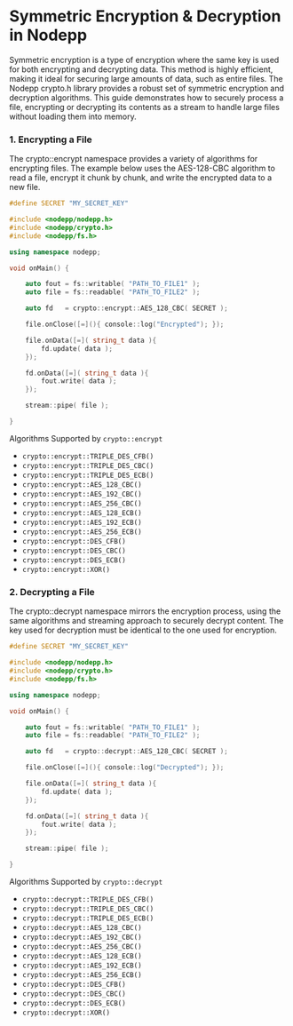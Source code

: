 # Symmetric Encryption & Decryption in Nodepp

Symmetric encryption is a type of encryption where the same key is used for both encrypting and decrypting data. This method is highly efficient, making it ideal for securing large amounts of data, such as entire files. The Nodepp crypto.h library provides a robust set of symmetric encryption and decryption algorithms. This guide demonstrates how to securely process a file, encrypting or decrypting its contents as a stream to handle large files without loading them into memory.

### 1. Encrypting a File

The crypto::encrypt namespace provides a variety of algorithms for encrypting files. The example below uses the AES-128-CBC algorithm to read a file, encrypt it chunk by chunk, and write the encrypted data to a new file.

```cpp
#define SECRET "MY_SECRET_KEY"

#include <nodepp/nodepp.h>
#include <nodepp/crypto.h>
#include <nodepp/fs.h>

using namespace nodepp;

void onMain() {

    auto fout = fs::writable( "PATH_TO_FILE1" );
    auto file = fs::readable( "PATH_TO_FILE2" );

    auto fd   = crypto::encrypt::AES_128_CBC( SECRET );

    file.onClose([=](){ console::log("Encrypted"); });

    file.onData([=]( string_t data ){
        fd.update( data );
    });

    fd.onData([=]( string_t data ){
        fout.write( data );
    });

    stream::pipe( file );

}
```

Algorithms Supported by `crypto::encrypt`

- `crypto::encrypt::TRIPLE_DES_CFB()`
- `crypto::encrypt::TRIPLE_DES_CBC()`
- `crypto::encrypt::TRIPLE_DES_ECB()`
- `crypto::encrypt::AES_128_CBC()`
- `crypto::encrypt::AES_192_CBC()`
- `crypto::encrypt::AES_256_CBC()`
- `crypto::encrypt::AES_128_ECB()`
- `crypto::encrypt::AES_192_ECB()`
- `crypto::encrypt::AES_256_ECB()`
- `crypto::encrypt::DES_CFB()`
- `crypto::encrypt::DES_CBC()`
- `crypto::encrypt::DES_ECB()`
- `crypto::encrypt::XOR()`

### 2. Decrypting a File

The crypto::decrypt namespace mirrors the encryption process, using the same algorithms and streaming approach to securely decrypt content. The key used for decryption must be identical to the one used for encryption.

```cpp
#define SECRET "MY_SECRET_KEY"

#include <nodepp/nodepp.h>
#include <nodepp/crypto.h>
#include <nodepp/fs.h>

using namespace nodepp;

void onMain() {

    auto fout = fs::writable( "PATH_TO_FILE1" );
    auto file = fs::readable( "PATH_TO_FILE2" );

    auto fd   = crypto::decrypt::AES_128_CBC( SECRET );

    file.onClose([=](){ console::log("Decrypted"); });

    file.onData([=]( string_t data ){
        fd.update( data );
    });

    fd.onData([=]( string_t data ){
        fout.write( data );
    });

    stream::pipe( file );

}
```

Algorithms Supported by `crypto::decrypt`

- `crypto::decrypt::TRIPLE_DES_CFB()`
- `crypto::decrypt::TRIPLE_DES_CBC()`
- `crypto::decrypt::TRIPLE_DES_ECB()`
- `crypto::decrypt::AES_128_CBC()`
- `crypto::decrypt::AES_192_CBC()`
- `crypto::decrypt::AES_256_CBC()`
- `crypto::decrypt::AES_128_ECB()`
- `crypto::decrypt::AES_192_ECB()`
- `crypto::decrypt::AES_256_ECB()`
- `crypto::decrypt::DES_CFB()`
- `crypto::decrypt::DES_CBC()`
- `crypto::decrypt::DES_ECB()`
- `crypto::decrypt::XOR()`
